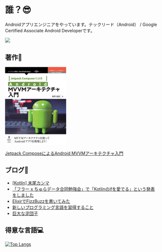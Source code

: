 # 誰？😎

Androidアプリエンジニアをやっています。テックリード（Android） / Google Certified Associate Android Developerです。

<img src="https://api.accredible.com/v1/frontend/credential_website_embed_image/badge/22745791?key=91642f55a8d5ce14b85a29e0884729eb3a09a45d02d2f24fc8d7ebf1c6fed1cd" />

## 著作📝

<img src="https://github.com/okuzawats/okuzawats/raw/main/img/mvvm.jpg" width="200" >

[Jetpack ComposeによるAndroid MVVMアーキテクチャ入門](https://nextpublishing.jp/book/13660.html)

## ブログ🚀
<!-- BLOG-POST-LIST:START -->
- [[Kotlin] 末尾カンマ](https://okuzawats.com/blog/kotlin-trailing-commas/)
- [「フラー x ちゅらデータ合同勉強会」で「Kotlinのifを愛でる」という発表をしました](https://okuzawats.com/blog/love-kotlin-if/)
- [ElixirでFizzBuzzを書いてみた](https://okuzawats.com/blog/elixir-fizzbuzz/)
- [新しいプログラミング言語を習得すること](https://okuzawats.com/blog/learning-new-programming-language/)
- [巨大な泥団子](https://okuzawats.com/blog/big-ball-of-mud/)
<!-- BLOG-POST-LIST:END -->

## 得意な言語💻
[![Top Langs](https://github-readme-stats.vercel.app/api/top-langs/?username=okuzawats)](https://github.com/anuraghazra/github-readme-stats)
